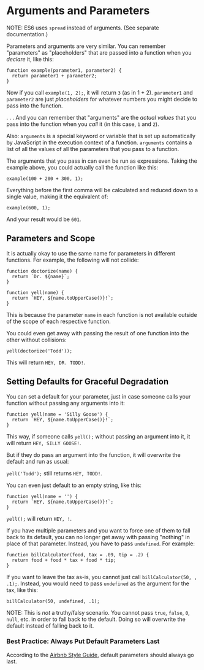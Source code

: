 # Arguments and Parameters

NOTE: ES6 uses `spread` instead of arguments. (See separate documentation.)

Parameters and arguments are very similar. You can remember "parameters" as "placeholders" that are passed into a function when you *declare* it, like this:

```
function example(parameter1, parameter2) {
  return parameter1 + parameter2;
}
```

Now if you call `example(1, 2);`, it will return `3` (as in 1 + 2). `parameter1` and `parameter2` are just *placeholders* for whatever numbers you might decide to pass into the function.

. . . And you can remember that "arguments" are the *actual values* that you pass into the function when you *call* it (in this case, `1` and `2`).

Also: `arguments` is a special keyword or variable that is set up automatically by JavaScript in the execution context of a function. `arguments` contains a list of all the values of all the parameters that you pass to a function.

The arguments that you pass in can even be run as expressions. Taking the example above, you could actually call the function like this:

```
example(100 + 200 + 300, 1);
```

Everything before the first comma will be calculated and reduced down to a single value, making it the equivalent of:

```
example(600, 1);
```

And your result would be `601`.


## Parameters and Scope

It is actually okay to use the same name for parameters in different functions. For example, the following will not collide:

```
function doctorize(name) {
  return `Dr. ${name}`;
}

function yell(name) {
  return `HEY, ${name.toUpperCase()}!`;
}
```

This is because the parameter `name` in each function is not available outside of the scope of each respective function.

You could even get away with passing the result of one function into the other without collisions:

```
yell(doctorize('Todd'));
```

This will return `HEY, DR. TODD!`.


## Setting Defaults for Graceful Degradation

You can set a default for your parameter, just in case someone calls your function without passing any arguments into it:

```
function yell(name = 'Silly Goose') {
  return `HEY, ${name.toUpperCase()}!`;
}
```

This way, if someone calls `yell();` without passing an argument into it, it will return `HEY, SILLY GOOSE!`.

But if they do pass an argument into the function, it will overwrite the default and run as usual:

`yell('Todd');` still returns `HEY, TODD!`.

You can even just default to an empty string, like this:

```
function yell(name = '') {
  return `HEY, ${name.toUpperCase()}!`;
}
```

`yell();` will return `HEY, !`.

If you have multiple parameters and you want to force one of them to fall back to its default, you can no longer get away with passing "nothing" in place of that parameter. Instead, you have to pass `undefined`. For example:

```
function billCalculator(food, tax = .09, tip = .2) {
  return food + food * tax + food * tip;
}
```

If you want to leave the tax as-is, you cannot just call `billCalculator(50, , .1);`. Instead, you would need to pass `undefined` as the argument for the tax, like this:

```
billCalculator(50, undefined, .1);
```

NOTE: This is *not* a truthy/falsy scenario. You cannot pass `true`, `false`, `0`, `null`, etc. in order to fall back to the default. Doing so will overwrite the default instead of falling back to it.


### Best Practice: Always Put Default Parameters Last

According to the [Airbnb Style Guide](https://github.com/airbnb/javascript#functions--defaults-last), default parameters should always go last.